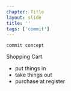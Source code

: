 ```yaml
---
chapter: Title
layout: slide
title: ''
tags: ['commit']
---
```


<div class="sticky">
	<span><i class="icon-shopping-cart"> </i></span>

	commit concept
</div>

<aside class="notes">
Shopping Cart

* put things in
* take things out 
* purchase at register
</aside>